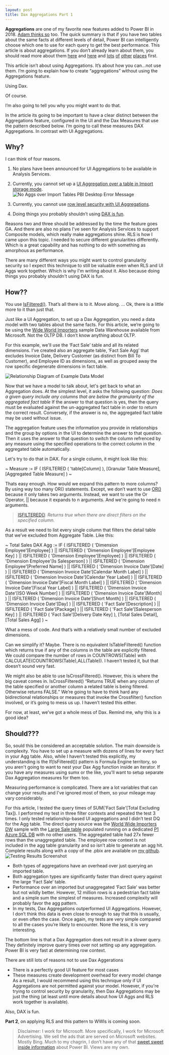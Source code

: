 ```yaml
---
layout: post
title: Dax Aggregations Part 1
---
```

**Aggregations** are one of my favorite new features added to Power BI in 2018. [Adam thinks so](https://twitter.com/GuyInACube/status/1073693688155529216) too. The quick summary is that if you have two tables about the same facts at different levels of detail, Power BI can intelligently choose which one to use for each query to get the best performance. This article is about aggregations. If you don’t already learn about them, you should read more about them [here](https://docs.microsoft.com/en-us/power-bi/desktop-aggregations) and [here](https://www.youtube.com/watch?v=RdHSo43LkQg) and [lots](http://radacad.com/power-bi-fast-and-furious-with-aggregations) [of](radacad.com/power-bi-aggregation-step-1-create-the-aggregated-table
) [other](http://radacad.com/dual-storage-mode-the-most-important-configuration-for-aggregations-step-2-power-bi-aggregations) [places](radacad.com/power-bi-aggregations-step-3-configure-aggregation-functions-and-test-aggregations-in-action) first.

This article isn’t about using Aggregations. It’s about how you can…not use them. I’m going to explain how to create “aggregations” without using the Aggregations feature.

Using Dax. 

Of course.

I’m also going to tell you why you might want to do that.

In the article its going to be important to have a clear distinct between the Aggregations feature, configured in the UI and the Dax Measures that use the pattern described below. I’m going to call these measures DAX Aggregations. In contrast with UI Aggregations.

Why?
--

I can think of four reasons.
1. No plans have been announced for UI Aggregations to be available in Analysis Services.
2. Currently, you cannot set up a [UI Aggregation over a table in Import storage mode](https://docs.microsoft.com/en-us/power-bi/desktop-aggregations#validations).
![No Aggs over Import Tables PBI Desktop Error Message](https://github.com/savoy9/AlexsPublicPowerBIStuff/blob/master/Manual%20Aggregations/DQ%20Required.png?raw=true "DQ Required")

1. Currently, you cannot use [row level security with UI Aggregations](https://docs.microsoft.com/en-us/power-bi/desktop-aggregations#validations).
2. Doing things you probably shouldn’t using [DAX is fun](https://twitter.com/philseamark?lang=en).

Reasons two and three should be addressed by the time the feature goes GA. And there are also no plans I've seen for Analysis Services to support Composite models, which really make aggregations shine.
RLS is how I came upon this topic. I needed to secure different granularities differently. Which is a great capability and has nothing to do with something as amorphous as performance.

There are many different ways you might want to control granularity security so I expect this technique to still be valuable even when RLS and UI Aggs work together. Which is why I'm writing about it. Also because doing things you probably shouldn't using DAX is fun.

How??
--

You use [IsFiltered()](https://dax.guide/isfiltered/). That’s all there is to it. Move along.
…
Ok, there is a little more to it than just that.

Just like a UI Aggregation, to set up a Dax Aggregation, you need a data model with two tables about the same facts. For this article, we’re going to be using the [Wide World Importers](https://docs.microsoft.com/en-us/sql/samples/wide-world-importers-what-is?view=sql-server-2017) sample Data Warehouse available from Microsoft. Not the OLTP DB. I don’t know anything about OLTP. 

For this example, we'll use the ‘Fact Sale’ table and all its related dimensions. I’ve created also an aggregate table, ‘Fact Sale Agg’ that excludes Invoice Date, Delivery Customer (as distinct from Bill To Customer), and Employee ID as dimensions, as well as grouped away the row specific degenerate dimensions in fact table.

![Relationship Diagram of Example Data Model](https://github.com/savoy9/AlexsPublicPowerBIStuff/blob/master/Manual%20Aggregations/WWI%20Agg%20Model%20Example.png?raw=true "Relationship Diagram")

Now that we have a model to talk about, let's get back to what an Aggregation does. At the simplest level, it asks the following question: 
*Does a given query include any columns that are below the granularity of the aggregated fact table*
If the answer to that question is yes, then the query must be evaluated against the un-aggregated fact table in order to return the correct result. Conversely, if the answer is no, the aggregated fact table may be used without issue.

The aggregation feature uses the information you provide in relationships and the group by options in the UI to determine the answer to that question. Then it uses the answer to that question to switch the column refrenced by any measure using the specified operations to the correct column in the aggregated table automatically.

Let's try to do that in DAX. For a single column, it might look like this:

~
Measure :=
IF (
    ISFILTERED ( 'table[Column] ),
    [Granular Table Measure],
    [Aggregated Table Measure]
)
~

Thats easy enough. How would we expand this pattern to more columns? By using way too many OR() statements. Except, we don’t want to use [OR()](https://dax.guide/or/) because it only takes two arguments. Instead, we want to use the Or Operator, [||](https://dax.guide/op/or/) because it expands to n arguments. And we're going to need n arguments.

 >[ISFILTERED()](https://dax.guide/isfiltered/):
 *Returns true when there are direct filters on the specified column.*

As a result we need to list every single column that filters the detail table that we’ve excluded from Aggregate Table. Like this:

~
Total Sales DAX Agg :=
IF (
    ISFILTERED ( 'Dimension Employee'[Employee] )
        || ISFILTERED ( 'Dimension Employee'[Employee Key] )
        || ISFILTERED ( 'Dimension Employee'[Employee] )
        || ISFILTERED ( 'Dimension Employee'[Is Salesperson] )
        || ISFILTERED ( 'Dimension Employee'[Preferred Name] )
        || ISFILTERED ( 'Dimension Invoice Date'[Date] )
        || ISFILTERED ( 'Dimension Invoice Date'[Calendar Month Label] )
        || ISFILTERED ( 'Dimension Invoice Date'[Calendar Year Label] )
        || ISFILTERED ( 'Dimension Invoice Date'[Fiscal Month Label] )
        || ISFILTERED ( 'Dimension Invoice Date'[Fiscal Year Label] )
        || ISFILTERED ( 'Dimension Invoice Date'[ISO Week Number] )
        || ISFILTERED ( 'Dimension Invoice Date'[Month] )
        || ISFILTERED ( 'Dimension Invoice Date'[Short Month] )
        || ISFILTERED ( 'Dimension Invoice Date'[Day] )
        || ISFILTERED ( 'Fact Sale'[Description] )
        || ISFILTERED ( 'Fact Sale'[Package] )
        || ISFILTERED ( 'Fact Sale'[Salesperson Key] )
        || ISFILTERED ( 'Fact Sale'[Delivery Date Key] ),
    [Total Sales Detail],
    [Total Sales Agg]
)
~

What a mess of code. And that’s with a relatively small number of excluded dimensions.

Can we simplify it? Maybe. There is no equivalent IsTableFiltered() function which returns true if any of the columns in the table are explicitly filtered. We could compare the number of rows in COUNTROWS(Table) with CALCULATE(COUNTROWS(Table),ALL(Table)). I haven’t tested it, but that doesn’t sound very fast.

We might also be able to use IsCrossFiltered(). However, this is where the big caveat comes in. IsCrossFiltered() “Returns TRUE when any column of the table specified or another column a related table is being filtered. Otherwise returns FALSE.” We’re going to have to think hard any bidirectional relationships or measures that invoke the Crossfilter() function involved, or it’s going to mess us up. I haven’t tested this either.

For now, at least, we’ve got a whole mess of Dax. Remind me, why this is a good idea?

Should???
--

So, sould this be considered an acceptable solution. The main downside is complexity. You have to set up a measure with dozens of lines for every fact in your Agg table. Also, while I haven't tested this explicitly, my understanding is the If(IsFiltered()) pattern is Formula Engine territory, so you aren't going to want to nest your Dax Agg function inside an iterator. If you have any measures using sumx or the like, you'll want to setup separate Dax Aggregation measures for them too.

Measuring performance is complicated. There are a lot variables that can change your results and I've ignored most of them, so your mileage may vary considerably. 

For this article, I tested the query times of SUM('Fact Sale'[Total Excluding Tax]). I performed my test in three filter contexts and repeated the test 3 times. I only tested relationship-based UI aggregations and I didn’t test DQ for the Agg table. The direct query source was the [World Wide Importers DW](https://docs.microsoft.com/en-us/sql/samples/wide-world-importers-dw-install-configure?view=sql-server-2017) sample with the [Large Sale table](https://docs.microsoft.com/en-us/sql/samples/wide-world-importers-generate-data?view=sql-server-2017#generate-data-in-wideworldimportersdw-for-performance-testing) populated running on a dedicated [P1 Azure SQL DB](https://azure.microsoft.com/en-us/pricing/details/sql-database/single/) with no other users. The aggregated table had 27x fewer rows than the unaggregated table.  The employee row context is not included in the agg table granularity and so isn’t able to generate an agg hit. Complete results along with a copy of the .pbix are available on [my github](https://github.com/savoy9/AlexsPublicPowerBIStuff/tree/master/Manual%20Aggregations).
![Testing Results Screenshot](https://github.com/savoy9/AlexsPublicPowerBIStuff/blob/master/Manual%20Aggregations/Testing%20Summary.png?raw=true "query response times in milliseconds")
- Both types of aggregations have an overhead over just querying an imported table. 
- Both aggregation types are significantly faster than direct query against the large ‘Fact Sale’ table. 
- Performance over an imported but unaggregated ‘Fact Sale’ was better but not wildly better. However, 12 million rows is a pedestrian fact table and a simple sum the simplest of measures. Increased complexity will probably favor the agg pattern.
- In my tests, Dax Aggregations outperformed UI Aggregations. However, I don’t think this data is even close to enough to say that this is usually, or even often the case. Once again, my tests are very simple compared to all the cases you’re likely to encounter. None the less, it is very interesting.

The bottom line is that a Dax Aggregation does not result in a slower query. They definitely improve query times over not setting up any aggregation. Power BI is very fast at determining row context.

There are still lots of reasons not to use Dax Aggerations
- There is a perfectly good UI feature for most cases
- These measures create development overhead for every model change
As a result, I would recommend using this technique only if UI Aggregations are not permitted against your model. However, if you're trying to control security by granularity, then Dax Aggregations may be just the thing (at least until more details about how UI Aggs and RLS work together is available).

Also, DAX is fun.

**Part 2**, on applying RLS and this pattern to WWIs is coming soon.

>Disclaimer: I work for Microsoft. More specifically, I work for Microsoft Advertising. We sell the ads that are served on Microsoft websites. Mostly Bing. Much to my chagrin, I don’t have any of that [sweet sweet inside information](https://twitter.com/GuyInACube/status/1073692665571655681) about Power BI. Views are my own.